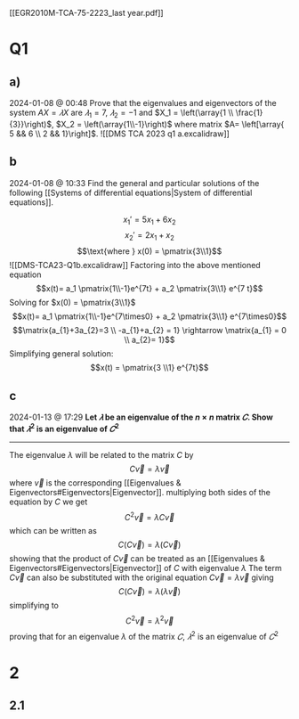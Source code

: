 [[EGR2010M-TCA-75-2223_last year.pdf]]
# Q1
## a)
2024-01-08 @ 00:48 
Prove that the eigenvalues and eigenvectors of the system $AX = 𝜆X$ are
$𝜆_1 = 7, \ 𝜆_2 = −1$ and $X_1 = \left(\array{1 \\ \frac{1}{3}}\right)$, $X_2 = \left(\array{1\\-1}\right)$ where matrix $A= \left[\array{ 5 && 6 \\ 2 && 1}\right]$.
 ![[DMS TCA 2023 q1 a.excalidraw]]
## b
2024-01-08 @ 10:33 
Find the general and particular solutions of the following [[Systems of differential equations|System of differential equations]].

$$x_{1}' = 5x_{1}+6x_{2}$$
$$x_{2}' = 2x_{1}+x_{2}$$
$$\text{where } x(0) = \pmatrix{3\\1}$$
![[DMS-TCA23-Q1b.excalidraw]]
 Factoring into the above mentioned equation
 $$x(t)= a_1 \pmatrix{1\\-1}e^{7t} + a_2 \pmatrix{3\\1} e^{7 t}$$
Solving for $x(0) = \pmatrix{3\\1}$
 $$x(t)= a_1 \pmatrix{1\\-1}e^{7\times0} + a_2 \pmatrix{3\\1} e^{7\times0}$$
 $$\matrix{a_{1}+3a_{2}=3 \\ -a_{1}+a_{2} = 1} \rightarrow \matrix{a_{1} = 0 \\ a_{2}= 1}$$
Simplifying general solution:
$$x(t) = \pmatrix{3 \\1} e^{7t}$$
## c 
2024-01-13 @ 17:29 
**Let $𝜆$ be an eigenvalue of the $n\times n$ matrix $𝐶$. Show that $𝜆^{2}$ is an eigenvalue of $𝐶^{2}$**
___
The eigenvalue $\lambda$ will be related to the matrix $C$ by 
$$C \vec v= \lambda \vec v$$
where $\vec v$ is the corresponding [[Eigenvalues & Eigenvectors#Eigenvectors|Eigenvector]].
multiplying both sides of the equation by $C$ we get
$$C^{2} \vec v= \lambda C \vec v$$
which can be written as
$$C (C \vec v)= \lambda (C \vec v)$$
showing that the product of $C \vec v$ can be treated as an [[Eigenvalues & Eigenvectors#Eigenvectors|Eigenvector]] of $C$ with eigenvalue $\lambda$ 
The term $C \vec v$ can also be substituted with the original equation $C \vec v= \lambda \vec v$ giving
$$C (C \vec v)= \lambda (\lambda \vec v)$$
simplifying to
$$C^2 \vec v= \lambda^{2} \vec v$$
proving that for an eigenvalue $\lambda$ of the matrix $𝐶$, $𝜆^{2}$ is an eigenvalue of $𝐶^{2}$

# 2
## 2.1
